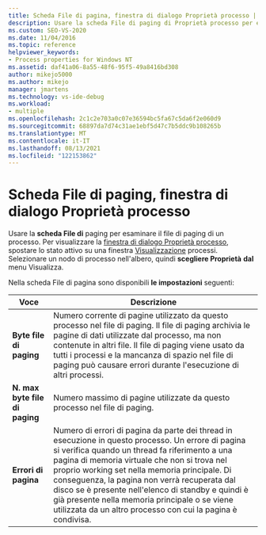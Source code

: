 ```yaml
---
title: Scheda File di pagina, finestra di dialogo Proprietà processo | Microsoft Docs
description: Usare la scheda File di paging di Proprietà processo per esaminare il file di paging di un processo. Questo articolo descrive le impostazioni disponibili.
ms.custom: SEO-VS-2020
ms.date: 11/04/2016
ms.topic: reference
helpviewer_keywords:
- Process properties for Windows NT
ms.assetid: daf41a06-8a55-48f6-95f5-49a8416bd308
author: mikejo5000
ms.author: mikejo
manager: jmartens
ms.technology: vs-ide-debug
ms.workload:
- multiple
ms.openlocfilehash: 2c1c2e703a0c07e36594bc5fa67c5da6f2e060d9
ms.sourcegitcommit: 68897da7d74c31ae1ebf5d47c7b5ddc9b108265b
ms.translationtype: MT
ms.contentlocale: it-IT
ms.lasthandoff: 08/13/2021
ms.locfileid: "122153862"
---
```

# <a name="page-file-tab-process-properties-dialog-box"></a>Scheda File di paging, finestra di dialogo Proprietà processo
Usare la **scheda File di** paging per esaminare il file di paging di un processo. Per visualizzare la [finestra di dialogo Proprietà processo](../debugger/process-properties-dialog-box.md), spostare lo stato attivo su una finestra [Visualizzazione](../debugger/processes-view.md) processi. Selezionare un nodo di processo nell'albero, quindi **scegliere Proprietà** **dal** menu Visualizza.

 Nella scheda File di pagina sono disponibili **le impostazioni** seguenti:

|Voce|Descrizione|
|-----------|-----------------|
|**Byte file di paging**|Numero corrente di pagine utilizzato da questo processo nel file di paging. Il file di paging archivia le pagine di dati utilizzate dal processo, ma non contenute in altri file. Il file di paging viene usato da tutti i processi e la mancanza di spazio nel file di paging può causare errori durante l'esecuzione di altri processi.|
|**N. max byte file di paging**|Numero massimo di pagine utilizzate da questo processo nel file di paging.|
|**Errori di pagina**|Numero di errori di pagina da parte dei thread in esecuzione in questo processo. Un errore di pagina si verifica quando un thread fa riferimento a una pagina di memoria virtuale che non si trova nel proprio working set nella memoria principale. Di conseguenza, la pagina non verrà recuperata dal disco se è presente nell'elenco di standby e quindi è già presente nella memoria principale o se viene utilizzata da un altro processo con cui la pagina è condivisa.|